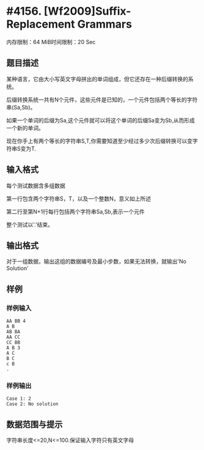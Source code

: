 # #4156. [Wf2009]Suffix-Replacement Grammars 

内存限制：64 MiB时间限制：20 Sec

## 题目描述

某种语言，它由大小写英文字母拼出的单词组成，但它还存在一种后缀转换的系统。

后缀转换系统一共有N个元件，这些元件是已知的，一个元件包括两个等长的字符串(Sa,Sb)。

如果一个单词的后缀为Sa,这个元件就可以将这个单词的后缀Sa变为Sb,从而形成一个新的单词。

现在你手上有两个等长的字符串S,T,你需要知道至少经过多少次后缀转换可以变字符串S变为T.

## 输入格式

每个测试数据含多组数据

第一行包含两个字符串S，T，以及一个整数N，意义如上所述

第二行至第N+1行每行包括两个字符串Sa,Sb,表示一个元件

整个测试以'.'结束。

## 输出格式

对于一组数据，输出这组的数据编号及最小步数，如果无法转换，就输出'No Solution'

## 样例

### 样例输入

    
    AA BB 4
    A B
    AB BA
    AA CC
    CC BB
    A B 3
    A C
    B C
    c B
    .
    

### 样例输出

    
    Case 1: 2
    Case 2: No solution
    

## 数据范围与提示

字符串长度<=20,N<=100.保证输入字符只有英文字母

